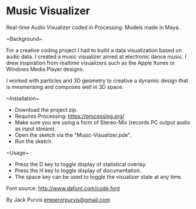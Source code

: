# Music Visualizer
Real-time Audio Visualizer coded in Processing. Models made in Maya.

~Background~

For a creative coding project I had to build a data visualization based on audio data. I created a music visualizer aimed at electronic dance music. I drew inspiration from realtime visualizers such as the Apple Itunes or Windows Media Player designs.
 
I worked with particles and 3D geometry to creative a dynamic design that is mesmerising and composes well in 3D space.

~Installation~
- Download the project zip.
- Requires Processing: https://processing.org/
- Make sure you are using a form of Stereo-Mix (records PC output audio as input stream).
- Open the sketch via the "Music-Visualizer.pde".
- Run the sketch.

~Usage~
- Press the D key to toggle display of statistical overlay.
- Press the H key to toggle display of documentation.
- The space key can be used to toggle the visualizer state at any time.

Font source: http://www.dafont.com/code.font

By Jack Purvis
emperorpurvis@gmail.com

